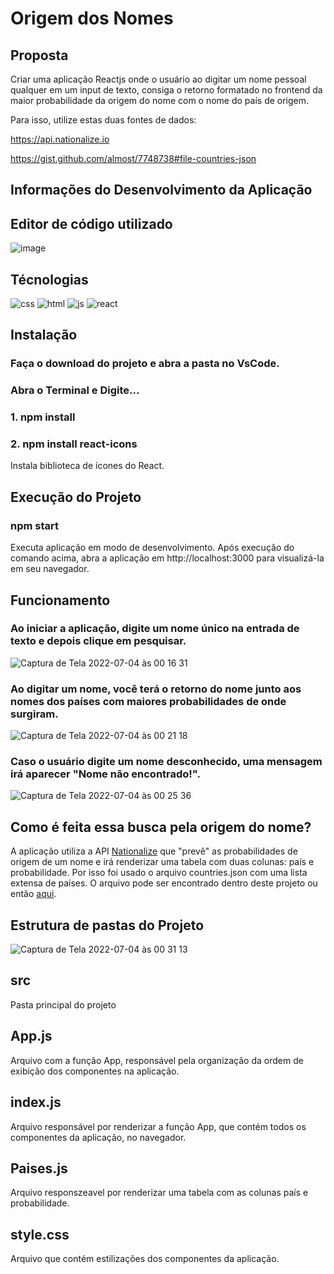 # Origem dos Nomes
## Proposta
Criar uma aplicação Reactjs onde o usuário ao digitar um nome pessoal qualquer em um input de texto, consiga o retorno formatado no frontend da maior probabilidade da origem do nome com o nome do país de origem.

Para isso, utilize estas duas fontes de dados:

https://api.nationalize.io

https://gist.github.com/almost/7748738#file-countries-json

## Informações do Desenvolvimento da Aplicação

## Editor de código utilizado
![image](https://user-images.githubusercontent.com/83181304/177071161-9de96e18-0a8e-4a7e-88a3-d4114836bc6a.png)

## Técnologias

![css](https://user-images.githubusercontent.com/83181304/177073431-9f952513-26f9-42d8-805f-a855bf7b053f.png)
![html](https://user-images.githubusercontent.com/83181304/177073441-48d11c30-9701-488f-958e-f95075e39923.png)
![js](https://user-images.githubusercontent.com/83181304/177073445-e130400a-bc5a-4423-b153-b139b8679434.png)
![react](https://user-images.githubusercontent.com/83181304/177073448-b50fa746-de2a-4f26-9a4f-4ca795563b65.png)

## Instalação
### Faça o download do projeto e abra a pasta no VsCode.
### Abra o Terminal e Digite...
### 1. npm install
### 2. npm install react-icons
Instala biblioteca de ícones do React.

## Execução do Projeto
### npm start
Executa aplicação em modo de desenvolvimento.
Após execução do comando acima, abra a aplicação em http://localhost:3000 para visualizá-la em seu navegador. 

## Funcionamento
### Ao iniciar a aplicação, digite um nome único na entrada de texto e depois clique em pesquisar.
![Captura de Tela 2022-07-04 às 00 16 31](https://user-images.githubusercontent.com/83181304/177075816-16daef3f-5984-4db0-8285-fd07a14ce054.png)

### Ao digitar um nome, você terá o retorno do nome junto aos nomes dos países com maiores probabilidades de onde surgiram.
![Captura de Tela 2022-07-04 às 00 21 18](https://user-images.githubusercontent.com/83181304/177076249-e8728423-de7a-4341-af05-c858bd25fac8.png)

### Caso o usuário digite um nome desconhecido, uma mensagem irá aparecer "Nome não encontrado!".
![Captura de Tela 2022-07-04 às 00 25 36](https://user-images.githubusercontent.com/83181304/177076600-b237f764-f713-4f85-a63f-a3b0fb4c4184.png)

## Como é feita essa busca pela origem do nome?
A aplicação utiliza a API [Nationalize](https://nationalize.io/ "Clique para saber mais") que "prevê" as probabilidades de origem de um nome e irá renderizar uma tabela com duas colunas: país e probabilidade. Por isso foi usado o arquivo countries.json com uma lista extensa de países. O arquivo pode ser encontrado dentro deste projeto ou então [aqui](https://gist.github.com/almost/7748738#file-countries-json). 

## Estrutura de pastas do Projeto
![Captura de Tela 2022-07-04 às 00 31 13](https://user-images.githubusercontent.com/83181304/177077102-8bb7baf8-bd13-4895-8bfc-6ce8f0833c43.png)

## src
Pasta principal do projeto

## App.js
Arquivo com a função App, responsável pela organização da ordem de exibição dos componentes na aplicação.
## index.js
Arquivo responsável por renderizar a função App, que contém todos os componentes da aplicação, no navegador.
## Paises.js
Arquivo responszeavel por renderizar uma tabela com as colunas país e probabilidade.
## style.css
Arquivo que contém estilizações dos componentes da aplicação.
